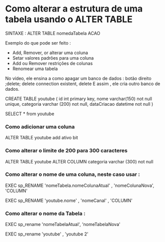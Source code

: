 # Como alterar a estrutura de uma tabela usando o ALTER TABLE

SINTAXE : 
ALTER TABLE nomedaTabela
ACAO

Exemplo do que pode ser feito : 

- Add, Remover, or alterar uma coluna 
- Setar valores padrões para uma coluna 
- Add ou Remover restrições de colunas 
- Renomear uma tabela 

No vídeo, ele ensina a como apagar um banco de dados  : 
botão direito ;delete; delete connection existent, delete 
E assim , ele cria outro banco de dados.


CREATE TABLE youtube (
id int primary key,
nome varchar(150) not null unique, 
categoria varchar (200) not null,
dataCriacao datetime not null
)

SELECT * from youtube


### Como adicionar uma coluna 

ALTER TABLE youtube
add ativo bit


### Como alterar o limite de 200 para 300 caracteres

ALTER TABLE youtube
ALTER COLUMN categoria varchar (300) not null


### Como alterar o nome de uma coluna, neste caso usar : 

EXEC sp_RENAME 'nomeTabela.nomeColunaAtual' , 'nomeColunaNova', 'COLUMN'

EXEC sp_RENAME 'youtube.nome' , 'nomeCanal' , 'COLUMN'

### Como alterar o nome da Tabela : 

EXEC sp_rename 'nomeTabelaAtual', 'nomeTabelaNova'

EXEC sp_rename 'youtube' , 'youtube 2' 